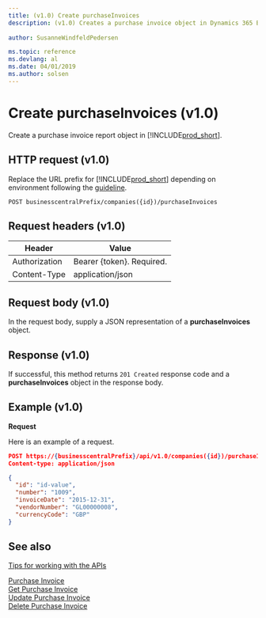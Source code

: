 ```yaml
---
title: (v1.0) Create purchaseInvoices
description: (v1.0) Creates a purchase invoice object in Dynamics 365 Business Central.
 
author: SusanneWindfeldPedersen

ms.topic: reference
ms.devlang: al
ms.date: 04/01/2019
ms.author: solsen
---
```


# Create purchaseInvoices (v1.0)
Create a purchase invoice report object in [!INCLUDE[prod_short](../../../includes/prod_short.md)].

## HTTP request (v1.0)
Replace the URL prefix for [!INCLUDE[prod_short](../../../includes/prod_short.md)] depending on environment following the [guideline](../../v1.0/endpoints-apis-for-dynamics.md).

```
POST businesscentralPrefix/companies({id})/purchaseInvoices
```

## Request headers (v1.0)

|Header         |Value                        |
|---------------|-----------------------------|
|Authorization  |Bearer {token}. Required.    |
|Content-Type   |application/json             |

## Request body (v1.0)
In the request body, supply a JSON representation of a **purchaseInvoices** object.
## Response (v1.0)
If successful, this method returns ```201 Created``` response code and a **purchaseInvoices** object in the response body.

## Example (v1.0)

**Request**

Here is an example of a request.

```json
POST https://{businesscentralPrefix}/api/v1.0/companies({id})/purchaseInvoices
Content-type: application/json

{
  "id": "id-value",
  "number": "1009",
  "invoiceDate": "2015-12-31",
  "vendorNumber": "GL00000008",
  "currencyCode": "GBP"
}
```

## See also
[Tips for working with the APIs](../../../developer/devenv-connect-apps-tips.md)  

[Purchase Invoice](../resources/dynamics_purchaseinvoice.md)  
[Get Purchase Invoice](../api/dynamics_purchaseinvoice_get.md)  
[Update Purchase Invoice](../api/dynamics_purchaseinvoice_update.md)  
[Delete Purchase Invoice](../api/dynamics_purchaseinvoice_delete.md)  